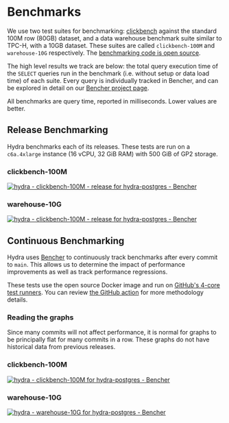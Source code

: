 # Benchmarks

We use two test suites for benchmarking: [clickbench][] against the standard 100M row
(80GB) dataset, and a data warehouse benchmark suite similar to TPC-H, with a
10GB dataset. These suites are called `clickbench-100M` and `warehouse-10G`
respectively. The [benchmarking code is open source][benchmarks].

The high level results we track are below: the total query execution time of the
`SELECT` queries run in the benchmark (i.e. without setup or data load time)
of each suite. Every query is individually tracked in Bencher,
and can be explored in detail on our [Bencher project page][bencher project].

All benchmarks are query time, reported in milliseconds. Lower values are better.

## Release Benchmarking

Hydra benchmarks each of its releases. These tests are run on a `c6a.4xlarge`
instance (16 vCPU, 32 GiB RAM) with 500 GiB of GP2 storage.

### clickbench-100M

<a href="https://bencher.dev/perf/hydra-postgres?benchmarks_page=6&testbeds_page=1&branches_page=1&reports_page=1&tab=testbeds&branches=bf6a468c-7b8a-4917-b3d1-c66216eb95db&testbeds=245d9139-a1f3-484c-8449-1c9422800618&metric_kind=query-time&benchmarks=c4efd5bb-f4c4-4b75-9137-f2a841c04cfe"><img src="https://api.bencher.dev/v0/projects/hydra-postgres/perf/img?metric_kind=query-time&branches=bf6a468c-7b8a-4917-b3d1-c66216eb95db&testbeds=245d9139-a1f3-484c-8449-1c9422800618&benchmarks=c4efd5bb-f4c4-4b75-9137-f2a841c04cfe&title=hydra+-+clickbench-100M+-+release" title="hydra - clickbench-100M - release" alt="hydra - clickbench-100M - release for hydra-postgres - Bencher" /></a>

### warehouse-10G

<a href="https://bencher.dev/perf/hydra-postgres?benchmarks_page=9&testbeds_page=1&branches_page=1&reports_page=1&tab=benchmarks&branches=bf6a468c-7b8a-4917-b3d1-c66216eb95db&testbeds=245d9139-a1f3-484c-8449-1c9422800618&metric_kind=query-time&benchmarks=4cda199f-0eb9-40cf-96b5-1706efb6724c"><img src="https://api.bencher.dev/v0/projects/hydra-postgres/perf/img?metric_kind=query-time&branches=bf6a468c-7b8a-4917-b3d1-c66216eb95db&testbeds=245d9139-a1f3-484c-8449-1c9422800618&benchmarks=4cda199f-0eb9-40cf-96b5-1706efb6724c&title=hydra+-+clickbench-100M+-+release" title="hydra - clickbench-100M - release" alt="hydra - clickbench-100M - release for hydra-postgres - Bencher" /></a>

## Continuous Benchmarking

Hydra uses [Bencher][bencher home] to continuously track benchmarks after every
commit to `main`. This allows us to determine the impact of performance improvements
as well as track performance regressions.

These tests use the open source Docker image and run on
[GitHub's 4-core test runners][runners]. You can review
[the GitHub action][action] for more methodology details.

### Reading the graphs

Since many commits will not affect performance, it is normal for graphs to be
principally flat for many commits in a row. These graphs do not have historical data from
previous releases.


### clickbench-100M

<a href="https://bencher.dev/perf/hydra-postgres?benchmarks_page=6&testbeds_page=1&branches_page=1&reports_page=1&tab=benchmarks&branches=e6bcbe0c-210d-4ab1-8fe4-5d9498800980&testbeds=1d3283b3-3e52-4dd0-a018-fb90c9361a2e&metric_kind=query-time&benchmarks=c4efd5bb-f4c4-4b75-9137-f2a841c04cfe"><img src="https://api.bencher.dev/v0/projects/hydra-postgres/perf/img?metric_kind=query-time&branches=e6bcbe0c-210d-4ab1-8fe4-5d9498800980&testbeds=1d3283b3-3e52-4dd0-a018-fb90c9361a2e&benchmarks=c4efd5bb-f4c4-4b75-9137-f2a841c04cfe&title=hydra+-+clickbench-100M" title="hydra - clickbench-100M" alt="hydra - clickbench-100M for hydra-postgres - Bencher" /></a>

### warehouse-10G

<a href="https://bencher.dev/perf/hydra-postgres?benchmarks_page=9&testbeds_page=1&branches_page=1&reports_page=1&tab=benchmarks&branches=e6bcbe0c-210d-4ab1-8fe4-5d9498800980&testbeds=1d3283b3-3e52-4dd0-a018-fb90c9361a2e&metric_kind=query-time&benchmarks=4cda199f-0eb9-40cf-96b5-1706efb6724c"><img src="https://api.bencher.dev/v0/projects/hydra-postgres/perf/img?metric_kind=query-time&branches=e6bcbe0c-210d-4ab1-8fe4-5d9498800980&testbeds=1d3283b3-3e52-4dd0-a018-fb90c9361a2e&benchmarks=4cda199f-0eb9-40cf-96b5-1706efb6724c&title=hydra+-+warehouse-10G" title="hydra - warehouse-10G" alt="hydra - warehouse-10G for hydra-postgres - Bencher" /></a>

[bencher home]: https://bencher.dev/
[clickbench]: https://github.com/ClickHouse/ClickBench
[benchmarks]: https://github.com/hydradatabase/benchmarks
[runners]: https://docs.github.com/en/actions/using-github-hosted-runners/about-larger-runners
[action]: https://github.com/hydradatabase/hydra/blob/main/.github/workflows/benchmark.yaml
[bencher project]: https://bencher.dev/perf/hydra-postgres?benchmarks_page=6&testbeds_page=1&branches_page=1&reports_page=1&tab=benchmarks&branches=e6bcbe0c-210d-4ab1-8fe4-5d9498800980&testbeds=1d3283b3-3e52-4dd0-a018-fb90c9361a2e&metric_kind=query-time&benchmarks=c4efd5bb-f4c4-4b75-9137-f2a841c04cfe

